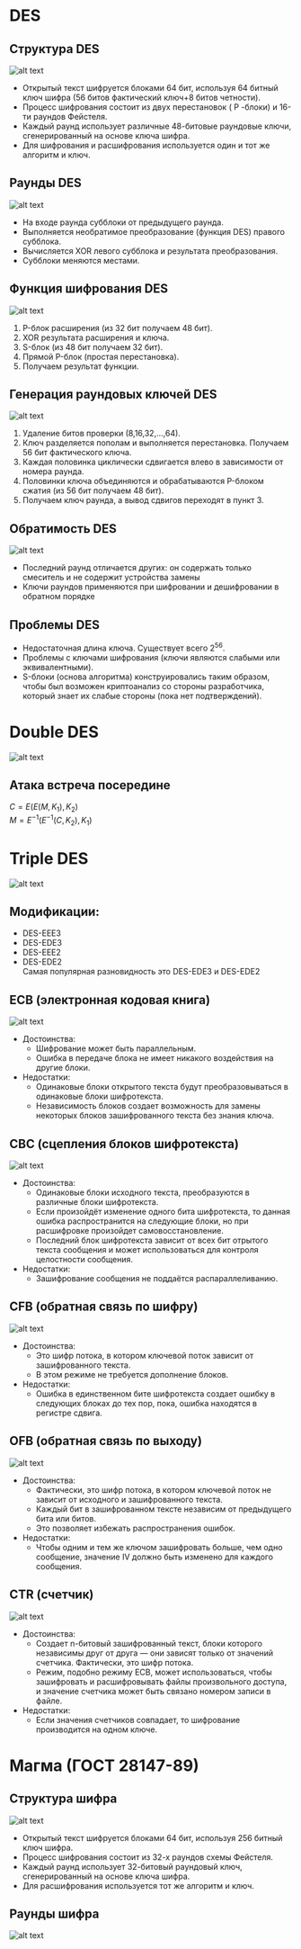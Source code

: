 # DES

## Структура DES
![alt text](image-5.png)
- Открытый текст шифруется блоками 64 бит, используя 64 битный ключ шифра (56 битов фактический ключ+8 битов четности).
- Процесс шифрования состоит из двух перестановок ( P -блоки) и 16-ти раундов Фейстеля.
- Каждый раунд использует различные 48-битовые раундовые ключи, сгенерированный на основе ключа шифра.
- Для шифрования и расшифрования используется один и тот же алгоритм и ключ.

## Раунды DES
![alt text](image-6.png)
- На входе раунда субблоки от предыдущего раунда.
- Выполняется необратимое преобразование (функция DES) правого субблока.
- Вычисляется XOR левого субблока и результата преобразования.
- Субблоки меняются местами.

## Функция шифрования DES
![alt text](image-7.png)
1. P-блок расширения (из 32 бит получаем 48 бит).
2. XOR результата расширения и ключа.
3. S-блок (из 48 бит получаем 32 бит).
4. Прямой P-блок (простая перестановка).
5. Получаем результат функции.

## Генерация раундовых ключей DES
![alt text](image-8.png)
1. Удаление битов проверки (8,16,32,...,64).
2. Ключ разделяется пополам и выполняется перестановка. Получаем 56 бит фактического ключа.
3. Каждая половинка циклически сдвигается влево в зависимости от номера раунда.
4. Половинки ключа объединяются и обрабатываются P-блоком сжатия (из 56 бит получаем 48 бит).
5. Получаем ключ раунда, а вывод сдвигов переходят в пункт 3.


## Обратимость DES
![alt text](image-9.png)
- Последний раунд отличается других: он содержать только смеситель и не содержит
устройства замены
- Ключи раундов применяются при шифровании и дешифровании в обратном порядке

## Проблемы DES
- Недостаточная длина ключа. Существует всего $2^{56}$.
- Проблемы с ключами шифрования (ключи являются слабыми или эквивалентными).
- S-блоки (основа алгоритма) конструировались таким образом, чтобы был возможен криптоанализ со стороны разработчика, который знает их слабые стороны (пока нет подтверждений).

# Double DES
![alt text](image-10.png)

## Атака встреча посередине
$C = E(E(M, K_1), K_2)$<br/>
$M = E^{-1}(E^{-1}(C, K_2), K_1)$

# Triple DES
![alt text](image-11.png)

## Модификации:
- DES-EEE3
- DES-EDE3
- DES-EEE2
- DES-EDE2<br/>
Самая популярная разновидность это DES-EDE3 и DES-EDE2

## ECB (электронная кодовая книга)
![alt text](image.png)
- Достоинства:
    - Шифрование может быть параллельным.
    - Ошибка в передаче блока не имеет никакого воздействия на другие блоки.
- Недостатки:
    - Одинаковые блоки открытого текста будут преобразовываться в одинаковые блоки шифротекста.
    - Независимость блоков создает возможность для замены некоторых блоков зашифрованного текста без знания ключа.

## CBC (сцепления блоков шифротекста)
![alt text](image-1.png)
- Достоинства:
    - Одинаковые блоки исходного текста, преобразуются в различные блоки шифротекста.
    - Если произойдёт изменение одного бита шифротекста, то данная ошибка распространится на следующие блоки, но при расшифровке произойдет самовосстановление.
    - Последний блок шифротекста зависит от всех бит отрытого текста сообщения и может использоваться для контроля целостности сообщения.
- Недостатки:
    - Зашифрование сообщения не поддаётся распараллеливанию.

## CFB (обратная связь по шифру)
![alt text](image-2.png)
- Достоинства:
    - Это шифр потока, в котором ключевой поток зависит от зашифрованного текста.
    - В этом режиме не требуется дополнение блоков.
- Недостатки:
    - Ошибка в единственном бите шифротекста создает ошибку в следующих блоках до тех пор, пока, ошибка находятся в регистре сдвига.

## OFB (обратная связь по выходу)
![alt text](image-3.png)
- Достоинства:
    - Фактически, это шифр потока, в котором ключевой поток не зависит от исходного и зашифрованного текста.
    - Каждый бит в зашифрованном тексте независим от предыдущего бита или битов.
    - Это позволяет избежать распространения ошибок. 
- Недостатки:
    - Чтобы одним и тем же ключом зашифровать больше, чем одно сообщение, значение IV должно быть изменено для каждого сообщения.

## CTR (счетчик)
![alt text](image-4.png)
- Достоинства:
    - Создает n-битовый зашифрованный текст, блоки которого независимы друг от друга — они зависят только от значений счетчика. Фактически, это шифр потока.
    - Режим, подобно режиму ECB, может использоваться, чтобы зашифровать и расшифровывать файлы произвольного доступа, и значение счетчика может быть связано номером записи в файле.
- Недостатки:
    - Если значения счетчиков совпадает, то шифрование производится на одном ключе.

# Магма (ГОСТ 28147-89)

## Структура шифра
![alt text](image-12.png)
- Открытый текст шифруется блоками 64 бит, используя 256 битный ключ шифра.
- Процесс шифрования состоит из 32-х раундов схемы Фейстеля.
- Каждый раунд использует 32-битовый раундовый ключ, сгенерированный на основе ключа шифра.
- Для расшифрования используется тот же алгоритм и ключ.

## Раунды шифра
![alt text](image-13.png)





